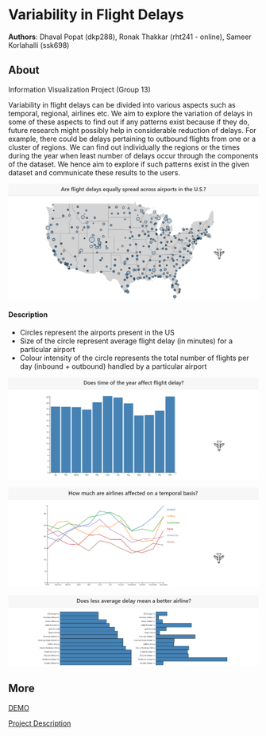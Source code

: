 # Variability in Flight Delays
**Authors**: Dhaval Popat (dkp288), Ronak Thakkar (rht241 - online), Sameer Korlahalli (ssk698)

## About
Information Visualization Project (Group 13)

Variability in flight delays can be divided into various aspects such as temporal, regional, airlines etc. We aim to explore the variation of delays in some of these aspects to find out if any patterns exist because if they do, future research might possibly help in considerable reduction of delays. For example, there could be delays pertaining to outbound flights from one or a cluster of regions. We can find out individually the regions or the times during the year when least number of delays occur through the components of the dataset. We hence aim to explore if such patterns exist in the given dataset and communicate these results to the users.

![Visualization 1](images/vis1.PNG "Visualization 1")

#### Description ####
* Circles represent the airports present in the US
* Size of the circle represent average flight delay (in minutes) for a particular airport
* Colour intensity of the circle represents the total number of flights per day (inbound + outbound) handled by a particular airport 

![Visualization 2](images/vis2.PNG "Visualization 2")

![Visualization 3](images/vis3.PNG "Visualization 3")

![Visualization 4](images/vis4.PNG "Visualization 4")


## More
[DEMO](https://nyu-vis-fall2018.github.io/timely-flights/)

[Project Description](project.pdf)
